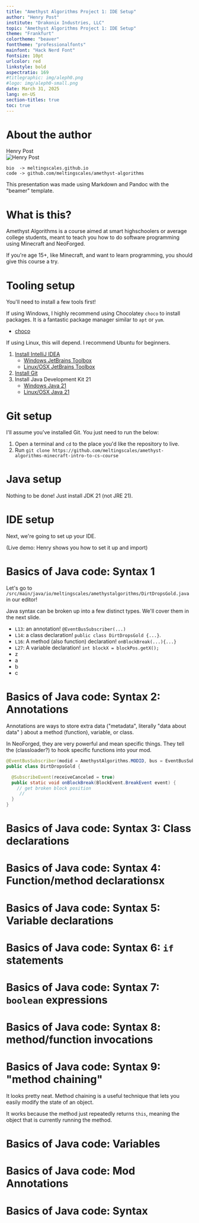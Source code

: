 ```yaml
---
title: "Amethyst Algorithms Project 1: IDE Setup"
author: "Henry Post"
institute: "Drakonix Industries, LLC"
topic: "Amethyst Algorithms Project 1: IDE Setup"
theme: "Frankfurt"
colortheme: "beaver"
fonttheme: "professionalfonts"
mainfont: "Hack Nerd Font"
fontsize: 10pt
urlcolor: red
linkstyle: bold
aspectratio: 169
#titlegraphic: img/aleph0.png
#logo: img/aleph0-small.png
date: March 31, 2025
lang: en-US
section-titles: true
toc: true
---
```


# About the author

Henry Post  
![Henry Post](https://meltingscales.github.io/static/headshot.png)

```
bio  -> meltingscales.github.io
code -> github.com/meltingscales/amethyst-algorithms
```
This presentation was made using Markdown and Pandoc with the "beamer" template.

# What is this?

Amethyst Algorithms is a course aimed at smart highschoolers or average college students, meant to teach you how to do software programming using Minecraft and NeoForged.

If you're age 15+, like Minecraft, and want to learn programming, you should give this course a try.

# Tooling setup

You'll need to install a few tools first!

If using Windows, I highly recommend using Chocolatey `choco` to install packages. It is a fantastic package manager similar to `apt` or `yum`.

- [choco](https://docs.chocolatey.org/en-us/choco/setup/)

If using Linux, this will depend. I recommend Ubuntu for beginners.

1. [Install IntelliJ IDEA](https://www.jetbrains.com/idea/)
   - [Windows JetBrains Toolbox](https://community.chocolatey.org/packages/jetbrainstoolbox)
   - [Linux/OSX JetBrains Toolbox](https://www.jetbrains.com/toolbox-app/)
2. [Install Git](https://git-scm.com/)
3. Install Java Development Kit 21
    - [Windows Java 21](https://community.chocolatey.org/packages/openjdk/21.0.0)
    - [Linux/OSX Java 21](https://askubuntu.com/a/1492589)

# Git setup

I'll assume you've installed Git. You just need to run the below:
1. Open a terminal and `cd` to the place you'd like the repository to live.
2. Run `git clone https://github.com/meltingscales/amethyst-algorithms-minecraft-intro-to-cs-course`

# Java setup

Nothing to be done! Just install JDK 21 (not JRE 21).

# IDE setup

Next, we're going to set up your IDE.

(Live demo: Henry shows you how to set it up and import)

# Basics of Java code: Syntax 1

Let's go to `/src/main/java/io/meltingscales/amethystalgorithms/DirtDropsGold.java` in our editor!

Java syntax can be broken up into a few distinct types. We'll cover them in the next slide.

- `L13`: an annotation! `@EventBusSubscriber(...)`
- `L14`: a class declaration! `public class DirtDropsGold {...}`.
- `L16`: A method (also function) declaration! `onBlockBreak(...){...}`
- `L27`: A variable declaration! `int blockX = blockPos.getX();`
- z
- a
- b
- c

# Basics of Java code: Syntax 2: Annotations

Annotations are ways to store extra data ("metadata", literally "data about data" ) about a method (function), 
variable, or class.

In NeoForged, they are very powerful and mean specific things. They tell the (classloader?) to hook specific functions
into your mod.

[//]: # (TODO make this more descriptive?)

```java
@EventBusSubscriber(modid = AmethystAlgorithms.MODID, bus = EventBusSubscriber.Bus.GAME)
public class DirtDropsGold {

  @SubscribeEvent(receiveCanceled = true)
  public static void onBlockBreak(BlockEvent.BreakEvent event) {
    // get broken block position
     // 
  }
}

```

# Basics of Java code: Syntax 3: Class declarations
# Basics of Java code: Syntax 4: Function/method declarationsx
# Basics of Java code: Syntax 5: Variable declarations
# Basics of Java code: Syntax 6: `if` statements
# Basics of Java code: Syntax 7: `boolean` expressions
# Basics of Java code: Syntax 8: method/function invocations
# Basics of Java code: Syntax 9: "method chaining"

It looks pretty neat. Method chaining is a useful technique that lets you easily modify the state of an object.

It works because the method just repeatedly returns `this`, meaning the object that is currently running the method.




# Basics of Java code: Variables

# Basics of Java code: Mod Annotations

# Basics of Java code: Syntax


